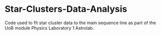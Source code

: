# Star-Clusters-Data-Analysis
Code used to fit star cluster data to the main sequence line as part of the UoB module Physics Laboratory 1 Astrolab.
